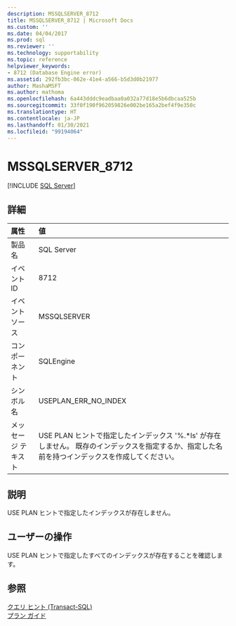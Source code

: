 ```yaml
---
description: MSSQLSERVER_8712
title: MSSQLSERVER_8712 | Microsoft Docs
ms.custom: ''
ms.date: 04/04/2017
ms.prod: sql
ms.reviewer: ''
ms.technology: supportability
ms.topic: reference
helpviewer_keywords:
- 8712 (Database Engine error)
ms.assetid: 292fb3bc-062e-41e4-a566-b5d3d0b21977
author: MashaMSFT
ms.author: mathoma
ms.openlocfilehash: 6a443dddc9eadbaa0a032a77d18e5b6dbcaa525b
ms.sourcegitcommit: 33f0f190f962059826e002be165a2bef4f9e350c
ms.translationtype: HT
ms.contentlocale: ja-JP
ms.lasthandoff: 01/30/2021
ms.locfileid: "99194064"
---
```

# <a name="mssqlserver_8712"></a>MSSQLSERVER_8712
 [!INCLUDE [SQL Server](../../includes/applies-to-version/sqlserver.md)]
  
## <a name="details"></a>詳細  
  
| 属性 | 値 |  
| :-------- | :---- |  
|製品名|SQL Server|  
|イベント ID|8712|  
|イベント ソース|MSSQLSERVER|  
|コンポーネント|SQLEngine|  
|シンボル名|USEPLAN_ERR_NO_INDEX|  
|メッセージ テキスト|USE PLAN ヒントで指定したインデックス '%.*ls' が存在しません。 既存のインデックスを指定するか、指定した名前を持つインデックスを作成してください。|  
  
## <a name="explanation"></a>説明  
USE PLAN ヒントで指定したインデックスが存在しません。  
  
## <a name="user-action"></a>ユーザーの操作  
USE PLAN ヒントで指定したすべてのインデックスが存在することを確認します。  
  
## <a name="see-also"></a>参照  
[クエリ ヒント &#40;Transact-SQL&#41;](~/t-sql/queries/hints-transact-sql-query.md)  
[プラン ガイド](~/relational-databases/performance/plan-guides.md)  
  
